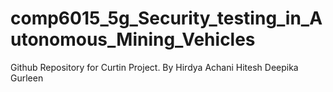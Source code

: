 # comp6015_5g_Security_testing_in_Autonomous_Mining_Vehicles
Github Repository for Curtin Project. By Hirdya Achani Hitesh Deepika Gurleen

